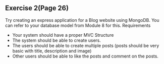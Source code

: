 ## Exercise 2(Page 26)

Try creating an express application for a Blog website using MongoDB. You can refer to
your database model from Module 8 for this.
Requirements
- Your system should have a proper MVC Structure
- The system should be able to create users.
- The users should be able to create multiple posts (posts should be very basic with
title, description and image)
- Other users should be able to like the posts and comment on the posts.